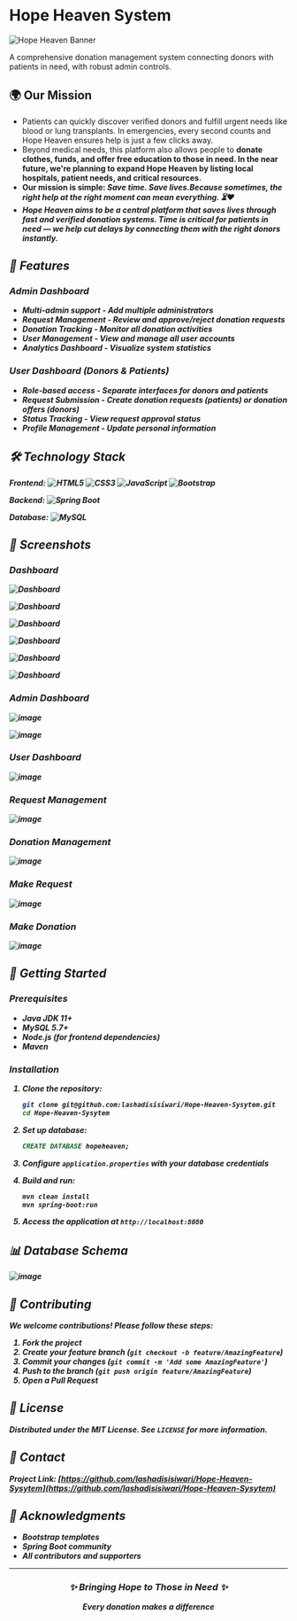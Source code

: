 # Hope Heaven System

![Hope Heaven Banner](https://placehold.co/1200x400/4a6da7/white?text=Hope+Heaven+System) <!-- Replace with your actual banner image -->

A comprehensive donation management system connecting donors with patients in need, with robust admin controls.

## 🌍 Our Mission
- Patients can quickly discover verified donors and fulfill urgent needs like blood or lung transplants. In emergencies, every second counts and Hope Heaven ensures help is just a few clicks away.
-  Beyond medical needs, this platform also allows people to <strong>donate clothes, funds, and offer free education to those in need. In the near future, we're planning to expand Hope Heaven by listing local hospitals, patient needs, and critical resources.
-  Our mission is simple: <em>Save time. Save lives.Because sometimes, the right help at the right moment can mean everything. ⏳❤️
-   Hope Heaven aims to be a central platform that saves lives through fast and verified donation systems.
                Time is critical for patients in need — we help cut delays by connecting them with the right donors instantly.
            
  
## 🌟 Features

### Admin Dashboard
- **Multi-admin support** - Add multiple administrators
- **Request Management** - Review and approve/reject donation requests
- **Donation Tracking** - Monitor all donation activities
- **User Management** - View and manage all user accounts
- **Analytics Dashboard** - Visualize system statistics

### User Dashboard (Donors & Patients)
- **Role-based access** - Separate interfaces for donors and patients
- **Request Submission** - Create donation requests (patients) or donation offers (donors)
- **Status Tracking** - View request approval status
- **Profile Management** - Update personal information

## 🛠️ Technology Stack

**Frontend:**
![HTML5](https://img.shields.io/badge/HTML5-E34F26?style=for-the-badge&logo=html5&logoColor=white)
![CSS3](https://img.shields.io/badge/CSS3-1572B6?style=for-the-badge&logo=css3&logoColor=white)
![JavaScript](https://img.shields.io/badge/JavaScript-F7DF1E?style=for-the-badge&logo=javascript&logoColor=black)
![Bootstrap](https://img.shields.io/badge/Bootstrap-563D7C?style=for-the-badge&logo=bootstrap&logoColor=white)

**Backend:**
![Spring Boot](https://img.shields.io/badge/Spring_Boot-F2F4F9?style=for-the-badge&logo=spring-boot)

**Database:**
![MySQL](https://img.shields.io/badge/MySQL-005C84?style=for-the-badge&logo=mysql&logoColor=white)

## 📸 Screenshots


### Dashboard

![Dashboard](https://github.com/user-attachments/assets/c00843fc-a163-46b5-a83b-1717c5ec291e)

![Dashboard](https://github.com/user-attachments/assets/09a32da7-c746-4f07-884b-4317a4bbd4c3)

![Dashboard](https://github.com/user-attachments/assets/3bfb2bf0-0197-4ae0-bcfc-2d4578ae861b)

![Dashboard](https://github.com/user-attachments/assets/c898d34a-8571-4154-ac16-490954731724)

![Dashboard](https://github.com/user-attachments/assets/8cebd8c9-1e0f-4c04-a8ff-a218a27b83fc)

![Dashboard](https://github.com/user-attachments/assets/640d3503-923c-4e73-9905-d43ca4097ef5)




### Admin Dashboard
![image](https://github.com/user-attachments/assets/3f25e902-f36e-427e-b082-15e44785442e)

![image](https://github.com/user-attachments/assets/f2e0d20b-92ee-4a03-8b7d-81268088779a)



 <!-- Replace with actual screenshot -->

### User Dashboard
![image](https://github.com/user-attachments/assets/7c348881-187a-437b-98fa-112adbd903ba)


<!-- Replace with actual screenshot -->

### Request Management
![image](https://github.com/user-attachments/assets/2eebbe18-71c0-4a26-8330-fa92260afd84)



### Donation Management
![image](https://github.com/user-attachments/assets/adf3c6bd-e965-4944-b4b0-9f14c9738d93)



### Make Request
![image](https://github.com/user-attachments/assets/f59770e8-aa39-4f70-a84d-2329ee659d78)



### Make Donation
![image](https://github.com/user-attachments/assets/76ef6246-0ea4-443f-a774-a3c389457f3b)



## 🚀 Getting Started

### Prerequisites
- Java JDK 11+
- MySQL 5.7+
- Node.js (for frontend dependencies)
- Maven

### Installation
1. Clone the repository:
   ```bash
   git clone git@github.com:lashadisisiwari/Hope-Heaven-Sysytem.git
   cd Hope-Heaven-Sysytem
   ```

2. Set up database:
   ```sql
   CREATE DATABASE hopeheaven;
   ```

3. Configure `application.properties` with your database credentials

4. Build and run:
   ```bash
   mvn clean install
   mvn spring-boot:run
   ```

5. Access the application at `http://localhost:8080`

## 📊 Database Schema
![image](https://github.com/user-attachments/assets/65a351b3-97f4-41d7-9e09-3071ac5c5d9d)
 <!-- Replace with actual schema image -->

## 🤝 Contributing
We welcome contributions! Please follow these steps:
1. Fork the project
2. Create your feature branch (`git checkout -b feature/AmazingFeature`)
3. Commit your changes (`git commit -m 'Add some AmazingFeature'`)
4. Push to the branch (`git push origin feature/AmazingFeature`)
5. Open a Pull Request

## 📜 License
Distributed under the MIT License. See `LICENSE` for more information.

## 📧 Contact
Project Link: [https://github.com/lashadisisiwari/Hope-Heaven-Sysytem](https://github.com/lashadisisiwari/Hope-Heaven-Sysytem)

## 🙏 Acknowledgments
- Bootstrap templates
- Spring Boot community
- All contributors and supporters

---

<div align="center">
  <h3>✨ Bringing Hope to Those in Need ✨</h3>
  <p>Every donation makes a difference</p>
</div>
